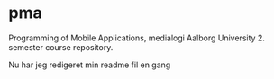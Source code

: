 # pma
Programming of Mobile Applications, medialogi Aalborg University 2. semester course repository.

Nu har jeg redigeret min readme fil en gang
